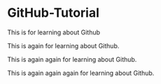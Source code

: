 # GitHub-Tutorial

This is for learning about Github

This is again for learning about Github.

This is again again for learning about Github.

This is again again again for learning about Github.
